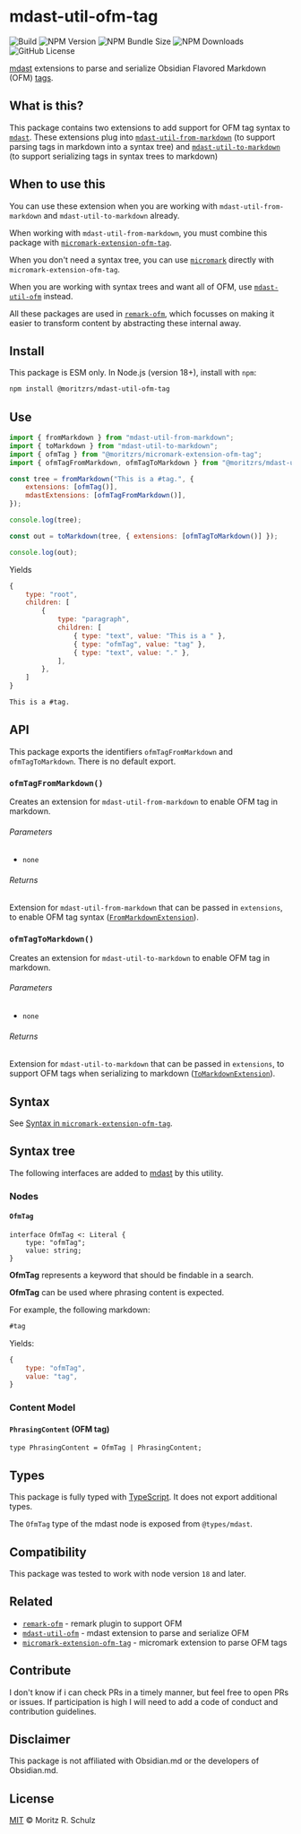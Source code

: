 # mdast-util-ofm-tag

![Build](https://github.com/MoritzRS/obsidian-ext/actions/workflows/ci.yml/badge.svg)
![NPM Version](https://img.shields.io/npm/v/%40moritzrs%2Fmdast-util-ofm-tag)
![NPM Bundle Size](https://img.shields.io/bundlephobia/minzip/%40moritzrs%2Fmdast-util-ofm-tag)
![NPM Downloads](https://img.shields.io/npm/dm/%40moritzrs%2Fmdast-util-ofm-tag)
![GitHub License](https://img.shields.io/github/license/MoritzRS/obsidian-ext)

[mdast](https://github.com/syntax-tree/mdast) extensions to parse and serialize Obsidian Flavored Markdown (OFM) [tags](https://help.obsidian.md/Editing+and+formatting/Tags).

## What is this?

This package contains two extensions to add support for OFM tag syntax to [`mdast`](https://github.com/syntax-tree/mdast).
These extensions plug into [`mdast-util-from-markdown`](https://github.com/syntax-tree/mdast-util-from-markdown) (to support parsing tags in markdown into a syntax tree) and [`mdast-util-to-markdown`](https://github.com/syntax-tree/mdast-util-to-markdown) (to support serializing tags in syntax trees to markdown)

## When to use this

You can use these extension when you are working with `mdast-util-from-markdown` and `mdast-util-to-markdown` already.

When working with `mdast-util-from-markdown`, you must combine this package with [`micromark-extension-ofm-tag`](https://github.com/MoritzRS/obsidian-ext/tree/main/packages/micromark-extension-ofm-tag).

When you don't need a syntax tree, you can use [`micromark`](https://github.com/micromark/micromark) directly with `micromark-extension-ofm-tag`.

When you are working with syntax trees and want all of OFM, use [`mdast-util-ofm`](https://github.com/MoritzRS/obsidian-ext/tree/main/packages/mdast-util-ofm) instead.

All these packages are used in [`remark-ofm`](https://github.com/MoritzRS/obsidian-ext/tree/main/packages/remark-ofm), which focusses on making it easier to transform content by abstracting these internal away.

## Install

This package is ESM only. In Node.js (version 18+), install with `npm`:

```sh
npm install @moritzrs/mdast-util-ofm-tag
```

## Use

```js
import { fromMarkdown } from "mdast-util-from-markdown";
import { toMarkdown } from "mdast-util-to-markdown";
import { ofmTag } from "@moritzrs/micromark-extension-ofm-tag";
import { ofmTagFromMarkdown, ofmTagToMarkdown } from "@moritzrs/mdast-util-ofm-tag";

const tree = fromMarkdown("This is a #tag.", {
	extensions: [ofmTag()],
	mdastExtensions: [ofmTagFromMarkdown()],
});

console.log(tree);

const out = toMarkdown(tree, { extensions: [ofmTagToMarkdown()] });

console.log(out);
```

Yields

```js
{
	type: "root",
	children: [
		{
			type: "paragraph",
			children: [
				{ type: "text", value: "This is a " },
				{ type: "ofmTag", value: "tag" },
				{ type: "text", value: "." },
			],
		},
	]
}
```

```md
This is a #tag.
```

## API

This package exports the identifiers `ofmTagFromMarkdown` and `ofmTagToMarkdown`.
There is no default export.

### `ofmTagFromMarkdown()`

Creates an extension for `mdast-util-from-markdown` to enable OFM tag in markdown.

###### Parameters

-   `none`

###### Returns

Extension for `mdast-util-from-markdown` that can be passed in `extensions`, to enable OFM tag syntax ([`FromMarkdownExtension`](https://github.com/syntax-tree/mdast-util-from-markdown#extension)).

### `ofmTagToMarkdown()`

Creates an extension for `mdast-util-to-markdown` to enable OFM tag in markdown.

###### Parameters

-   `none`

###### Returns

Extension for `mdast-util-to-markdown` that can be passed in `extensions`, to support OFM tags when serializing to markdown ([`ToMarkdownExtension`](https://github.com/syntax-tree/mdast-util-to-markdown#options)).

## Syntax

See [Syntax in `micromark-extension-ofm-tag`](https://github.com/MoritzRS/obsidian-ext/tree/main/packages/micromark-extension-ofm-tag#syntax).

## Syntax tree

The following interfaces are added to [mdast](https://github.com/syntax-tree/mdast) by this utility.

### Nodes

#### `OfmTag`

```idl
interface OfmTag <: Literal {
	type: "ofmTag";
	value: string;
}
```

**OfmTag** represents a keyword that should be findable in a search.

**OfmTag** can be used where phrasing content is expected.

For example, the following markdown:

```markdown
#tag
```

Yields:

```js
{
	type: "ofmTag",
	value: "tag",
}
```

### Content Model

#### `PhrasingContent` (OFM tag)

```idl
type PhrasingContent = OfmTag | PhrasingContent;
```

## Types

This package is fully typed with [TypeScript](https://www.typescriptlang.org/).
It does not export additional types.

The `OfmTag` type of the mdast node is exposed from `@types/mdast`.

## Compatibility

This package was tested to work with node version `18` and later.

## Related

-   [`remark-ofm`](https://github.com/MoritzRS/obsidian-ext/tree/main/packages/remark-ofm) - remark plugin to support OFM
-   [`mdast-util-ofm`](https://github.com/MoritzRS/obsidian-ext/tree/main/packages/mdast-util-ofm) - mdast extension to parse and serialize OFM
-   [`micromark-extension-ofm-tag`](https://github.com/MoritzRS/obsidian-ext/tree/main/packages/micromark-extension-ofm-tag) - micromark extension to parse OFM tags

## Contribute

I don't know if i can check PRs in a timely manner, but feel free to open PRs or issues.
If participation is high I will need to add a code of conduct and contribution guidelines.

## Disclaimer

This package is not affiliated with Obsidian.md or the developers of Obsidian.md.

## License

[MIT](https://github.com/MoritzRS/obsidian-ext/blob/main/LICENSE.md) © Moritz R. Schulz
